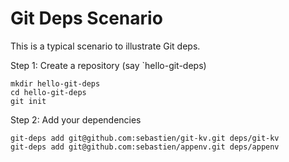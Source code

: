 # Git Deps Scenario

This is a typical scenario to illustrate Git deps.

Step 1: Create a repository (say `hello-git-deps)

```
mkdir hello-git-deps
cd hello-git-deps
git init
```

Step 2: Add your dependencies

```
git-deps add git@github.com:sebastien/git-kv.git deps/git-kv
git-deps add git@github.com:sebastien/appenv.git deps/appenv
```

